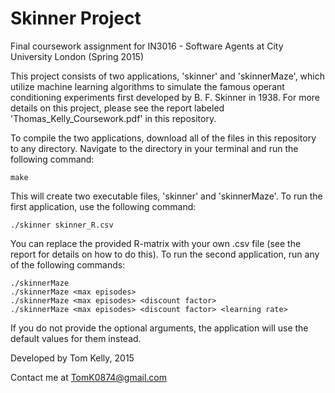 # Skinner Project

Final coursework assignment for IN3016 - Software Agents at City University London (Spring 2015)

This project consists of two applications, 'skinner' and 'skinnerMaze', which utilize machine learning algorithms to simulate the famous operant conditioning experiments first developed by B. F. Skinner in 1938.  For more details on this project, please see the report labeled 'Thomas_Kelly_Coursework.pdf' in this repository.

To compile the two applications, download all of the files in this repository to any directory.  Navigate to the directory in your terminal and run the following command:
```
make
```
This will create two executable files, 'skinner' and 'skinnerMaze'.  To run the first application, use the following command:
```
./skinner skinner_R.csv
```
You can replace the provided R-matrix with your own .csv file (see the report for details on how to do this).  To run the second application, run any of the following commands:
```
./skinnerMaze
./skinnerMaze <max episodes>
./skinnerMaze <max episodes> <discount factor>
./skinnerMaze <max episodes> <discount factor> <learning rate>
```
If you do not provide the optional arguments, the application will use the default values for them instead.

Developed by Tom Kelly, 2015

Contact me at TomK0874@gmail.com
